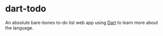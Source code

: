 # dart-todo
An absolute bare-bones to-do list web app using [Dart](https://dart.dev/) to learn more about the language.
